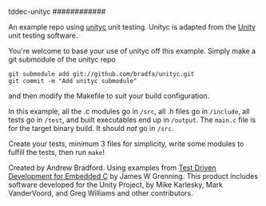 tddec-unityc
############

An example repo using [unityc][1] unit testing.  Unityc is adapted from the
[Unity][2] unit testing software.

[1]:https://github.com/bradfa/unityc
[2]:https://github.com/ThrowTheSwitch/Unity

You're welcome to base your use of unityc off this example.  Simply make a git
submodule of the unityc repo

```
git submodule add git://github.com/bradfa/unityc.git
git commit -m "Add unityc submodule"
```

and then modify the Makefile to suit your build configuration.

In this example, all the .c modules go in `/src`, all .h files go in `/include`,
all tests go in `/test`, and built executables end up in `/output`.  The
`main.c` file is for the target binary build.  It should *not* go in `/src`.

Create your tests, minimum 3 files for simplicity, write some modules to fulfill
the tests, then run `make`!

Created by Andrew Bradford.  Using examples from [Test Driven Development for
Embedded C][3] by James W Grenning.  This product includes software developed
for the Unity Project, by Mike Karlesky, Mark VanderVoord, and Greg Williams and
other contributors.

[3]:http://pragprog.com/book/jgade/test-driven-development-for-embedded-c
